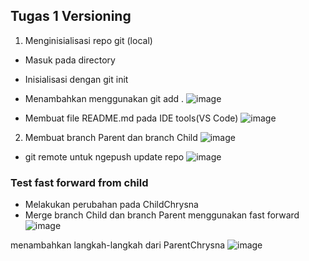 ## Tugas 1 Versioning
1. Menginisialisasi repo git (local)

- Masuk pada directory
- Inisialisasi dengan git init
- Menambahkan menggunakan git add .
![image](https://github.com/user-attachments/assets/ef53a602-9695-4c1e-9d5b-c3aba43aebbf)

- Membuat file README.md pada IDE tools(VS Code)
![image](https://github.com/user-attachments/assets/b19db64c-a7c3-4c8b-afdc-933253315ef4)

2. Membuat branch Parent dan branch Child
![image](https://github.com/user-attachments/assets/97bc9188-a391-43db-9bce-fe8d29220eb0)
- git remote untuk ngepush update repo
![image](https://github.com/user-attachments/assets/443677c0-1418-409e-83c3-25d579ad6a88)

### Test fast forward from child

- Melakukan perubahan pada ChildChrysna
- Merge branch Child dan branch Parent menggunakan fast forward
  ![image](https://github.com/user-attachments/assets/0bf334af-ee53-42a6-a25f-c8d11aa4aa01)

menambahkan langkah-langkah dari ParentChrysna
![image](https://github.com/user-attachments/assets/50f55730-831b-4320-aeb7-d986f4b798f2)


